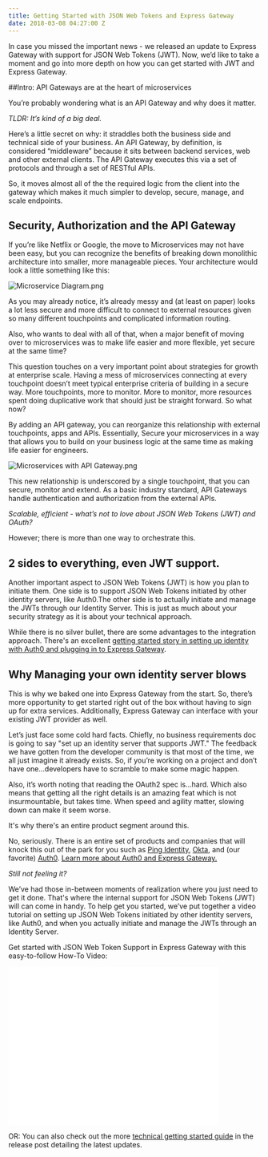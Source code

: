 ```yaml
---
title: Getting Started with JSON Web Tokens and Express Gateway
date: 2018-03-08 04:27:00 Z
---
```


In case you missed the important news - we released an update to Express Gateway with support for JSON Web Tokens (JWT). Now, we’d like to take a moment and go into more depth on how you can get started with JWT and Express Gateway.

<!--excerpt-->

\##Intro: API Gateways are at the heart of microservices

You’re probably wondering what is an API Gateway and why does it matter.

*TLDR: It’s kind of a big deal.*

Here’s a little secret on why: it straddles both the business side and technical side of your business. An API Gateway, by definition,  is considered “middleware” because it sits between backend services, web and other external clients. The API Gateway executes this via a set of protocols and through a set of RESTful APIs.

So, it moves almost all of the the required logic from the client into the gateway which makes it much simpler to develop, secure, manage, and scale endpoints.

## Security, Authorization and the API Gateway

If you’re like Netflix or Google, the move to Microservices may not have been easy, but you can recognize the benefits of breaking down monolithic architecture into smaller, more manageable pieces. Your architecture would look a little something like this:

![Microservice Diagram.png](/uploads/Microservice%20Diagram.png)

As you may already notice, it’s already messy and (at least on paper) looks a lot less secure and more difficult to connect to external resources given so many different touchpoints and complicated information routing.

Also, who wants to deal with all of that, when a major benefit of moving over to microservices was to make life easier and more flexible, yet secure at the same time?

This question touches on a very important point about strategies for growth at enterprise scale. Having a mess of microservices connecting at every touchpoint doesn’t meet typical enterprise criteria of building in a secure way. More touchpoints, more to monitor. More to monitor, more resources spent doing duplicative work that should just be straight forward. So what now?

By adding an API gateway, you can reorganize this relationship with external touchpoints, apps and APIs.  Essentially, Secure your microservices in a way that allows you to build on your business logic at the same time as making life easier for engineers.

![Microservices with API Gateway.png](/uploads/Microservices%20with%20API%20Gateway.png)

This new relationship is underscored by a single touchpoint, that you can secure, monitor and extend. As a basic industry standard, API Gateways handle authentication and authorization from the external APIs.

*Scalable, efficient - what’s not to love about JSON Web Tokens (JWT) and OAuth?*

However; there is more than one way to orchestrate this.

## 2 sides to everything, even JWT support.

Another important aspect to JSON Web Tokens (JWT) is how you plan to initiate them. One side is to support JSON Web Tokens initiated by other identity servers, like Auth0.The other side is to actually initiate and manage the JWTs through our Identity Server. This is just as much about your security strategy as it is about your technical approach.

While there is no silver bullet, there are some advantages to the integration approach. There's an excellent [getting started story in setting up identity with Auth0 and plugging in to Express Gateway](https://auth0.com/blog/apigateway-microservices-superglue/).

## Why Managing your own identity server blows

This is why we baked one into Express Gateway from the start. So, there’s more opportunity to get started right out of the box without having to sign up for extra services. Additionally, Express Gateway can interface with your existing JWT provider as well.

Let’s just face some cold hard facts.  Chiefly, no business requirements doc is going to say "set up an identity server that supports JWT." The feedback we have gotten from the developer community is that most of the time, we all just imagine it already exists. So, if you’re working on a project and don’t have one...developers have to scramble to make some magic happen.

Also, it’s worth noting that reading the OAuth2 spec is...hard. Which also means that getting all the right details is an amazing feat which is not insurmountable, but takes time. When speed and agility matter, slowing down can make it seem worse.

It's why there's an entire product segment around this.

No, seriously. There is an entire set of products and companies that will knock this out of the park for you such as [Ping Identity](https://www.pingidentity.com/), [Okta](www.okta.com), and (our favorite) [Auth0](https://auth0.com/). [Learn more about Auth0 and Express Gateway.](https://auth0.com/blog/apigateway-microservices-superglue/)

*Still not feeling it?*

We’ve had those in-between moments of realization where you just need to get it done. That's where the internal support for JSON Web Tokens (JWT) will can come in handy. To help get you started, we’ve put together a video tutorial on setting up JSON Web Tokens initiated by other identity servers, like Auth0, and when you actually initiate and manage the JWTs through an Identity Server.

Get started with JSON Web Token Support in Express Gateway with this easy-to-follow How-To Video:

<iframe width="420" height="315" src="//vimeo.com/manage/259108554/embed" frameborder="0" allowfullscreen></iframe>

OR: You can also check out the more [technical getting started guide](https://www.express-gateway.io/express-gateway-release-1-5-0-with-jwt-support/) in the release post detailing the latest updates.